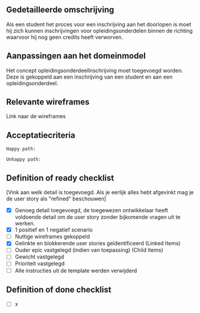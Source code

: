 ## Gedetailleerde omschrijving

Als een student het proces voor een inschrijving aan het doorlopen is moet hij zich kunnen inschrijvingen voor opleidingsonderdelen binnen de richting waarvoor hij nog geen credits heeft verworven.

## Aanpassingen aan het domeinmodel

Het concept opleidingsonderdeelInschrijving moet toegevoegd worden. Deze is gekoppeld aan een inschrijving van een student en aan een opleidingsonderdeel.

## Relevante wireframes

Link naar de wireframes

## Acceptatiecriteria

```
Happy path:

Unhappy path:

```

## Definition of ready checklist

\[Vink aan welk detail is toegevoegd. Als je eerlijk alles hebt afgevinkt mag je de user story als "refined" beschouwen\]

* [x] Genoeg detail toegevoegd, de toegewezen ontwikkelaar heeft voldoende detail om de user story zonder bijkomende vragen uit te werken.
* [x] 1 positief en 1 negatief scenario
* [ ] Nuttige wireframes gekoppeld
* [x] Gelinkte en blokkerende user stories geïdentificeerd (Linked Items)
* [ ] Ouder epic vastgelegd (indien van toepassing) (Child Items)
* [ ] Gewicht vastgelegd
* [ ] Prioriteit vastgelegd
* [ ] Alle instructies uit de template werden verwijderd

## Definition of done checklist

* [ ] x